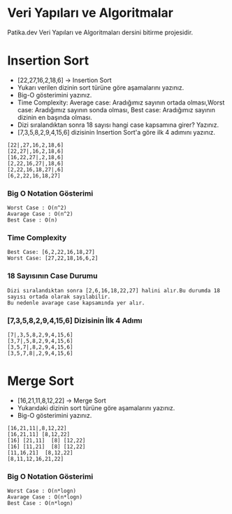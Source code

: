 # Veri Yapıları ve Algoritmalar

Patika.dev Veri Yapıları ve Algoritmaları dersini bitirme projesidir.

# Insertion Sort

  *  [22,27,16,2,18,6] -> Insertion Sort
  *  Yukarı verilen dizinin sort türüne göre aşamalarını yazınız.
  *  Big-O gösterimini yazınız.
  *  Time Complexity: Average case: Aradığımız sayının ortada olması,Worst case: Aradığımız sayının sonda olması, Best case: Aradığımız sayının dizinin en başında olması.
  *  Dizi sıralandıktan sonra 18 sayısı hangi case kapsamına girer? Yazınız.
  *  [7,3,5,8,2,9,4,15,6] dizisinin Insertion Sort'a göre ilk 4 adımını yazınız.

```
[22|,27,16,2,18,6]
[22,27|,16,2,18,6]
[16,22,27|,2,18,6]
[2,22,16,27|,18,6]
[2,22,16,18,27|,6]
[6,2,22,16,18,27]
```

### Big O Notation Gösterimi

```
Worst Case : O(n^2)
Avarage Case : O(n^2)
Best Case : O(n)
```

### Time Complexity

```
Best Case: [6,2,22,16,18,27]
Worst Case: [27,22,18,16,6,2]

```

### 18 Sayısının Case Durumu

```
Dizi sıralandıktan sonra [2,6,16,18,22,27] halini alır.Bu durumda 18 sayısı ortada olarak sayılabilir.
Bu nedenle avarage case kapsamında yer alır.
```

### [7,3,5,8,2,9,4,15,6] Dizisinin İlk 4 Adımı

```
[7|,3,5,8,2,9,4,15,6]
[3,7|,5,8,2,9,4,15,6]
[3,5,7|,8,2,9,4,15,6]
[3,5,7,8|,2,9,4,15,6]

```

# Merge Sort

* [16,21,11,8,12,22] -> Merge Sort
* Yukarıdaki dizinin sort türüne göre aşamalarını yazınız.
* Big-O gösterimini yazınız.

```
[16,21,11|,8,12,22]
[16,21,11] [8,12,22]
[16] [21,11]  [8] [12,22]
[16] [11,21]  [8] [12,22]
[11,16,21]  [8,12,22]
[8,11,12,16,21,22]
```
### Big O Notation Gösterimi

```
Worst Case : O(n*logn)
Avarage Case : O(n*logn)
Best Case : O(n*logn)
```
